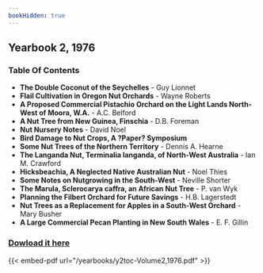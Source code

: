 ```yaml
---
bookHidden: true
---
```


## Yearbook 2, 1976

### Table Of Contents

- **The Double Coconut of the Seychelles** - Guy Lionnet
- **Flail Cultivation in Oregon Nut Orchards** - Wayne Roberts
- **A Proposed Commercial Pistachio Orchard on the Light Lands
  North-West of Moora, W.A.** - A.C. Belford
- **A Nut Tree from New Guinea, Finschia** - D.B. Foreman
- **Nut Nursery Notes** - David Noel
- **Bird Damage to Nut Crops, A ?Paper? Symposium**
- **Some Nut Trees of the Northern Territory** - Dennis A. Hearne
- **The Langanda Nut, Terminalia langanda, of North-West Australia** -
  Ian M. Crawford
- **Hicksbeachia, A Neglected Native Australian Nut** - Noel Thies
- **Some Notes on Nutgrowing in the South-West** - Neville Shorter
- **The Marula, Sclerocarya caffra, an African Nut Tree** - P. van Wyk
- **Planning the Filbert Orchard for Future Savings** - H.B.
  Lagerstedt
- **Nut Trees as a Replacement for Apples in a South-West Orchard** -
  Mary Busher
- **A Large Commercial Pecan Planting in New South Wales** - E. F.
  Gillin

### [Dowload it here](/yearbooks/y2toc-Volume2,1976.pdf)

{{< embed-pdf url="/yearbooks/y2toc-Volume2,1976.pdf" >}}
